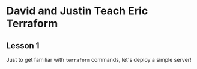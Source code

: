 # David and Justin Teach Eric Terraform

## Lesson 1

Just to get familiar with `terraform` commands, let's deploy a simple server!

